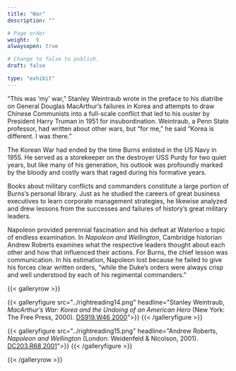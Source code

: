 ```yaml
---
title: "War"
description: ""

# Page order
weight:  9
alwaysopen: true

# Change to false to publish.
draft: false

type: "exhibit"
---
```

“This was ‘my’ war,” Stanley Weintraub wrote in the preface to his diatribe on General Douglas MacArthur’s failures in Korea and attempts to draw Chinese Communists into a full-scale conflict that led to his ouster by President Harry Truman in 1951 for insubordination. Weintraub, a Penn State professor, had written about other wars, but “for me,” he said “Korea is different. I was there.”

The Korean War had ended by the time Burns enlisted in the US Navy in 1955. He served as a storekeeper on the destroyer USS Purdy for two quiet years, but like many of his generation, his outlook was profoundly marked by the bloody and costly wars that raged during his formative years.

Books about military conflicts and commanders constitute a large portion of Burns’s personal library. Just as he studied the careers of great business executives to learn corporate management strategies, he likewise analyzed and drew lessons from the successes and failures of history’s great military leaders.

Napoleon provided perennial fascination and his defeat at Waterloo a topic of endless examination. In *Napoleon and Wellington*, Cambridge historian Andrew Roberts examines what the respective leaders thought about each other and how that influenced their actions. For Burns, the chief lesson was communication. In his estimation, Napoleon lost because he failed to give his forces clear written orders, “while the Duke’s orders were always crisp and well understood by each of his regimental commanders.”

{{< galleryrow >}}

{{< galleryfigure src="../rightreading14.png"
           headline="Stanley Weintraub, *MacArthur’s War: Korea and the Undoing of an American Hero* (New York: The Free Press, 2000). [DS919.W46 2000](https://bc-primo.hosted.exlibrisgroup.com/permalink/f/l6ucgu/ALMA-BC21341354390001021)">}}
{{< /galleryfigure >}}

{{< galleryfigure src="../rightreading15.png"
           headline="Andrew Roberts, *Napoleon and Wellington* (London: Weidenfeld & Nicolson, 2001). [DC203.R68 2001](https://bc-primo.hosted.exlibrisgroup.com/permalink/f/1jdnfk3/ALMA-BC21427041390001021)">}}
{{< /galleryfigure >}}

{{< /galleryrow >}}
